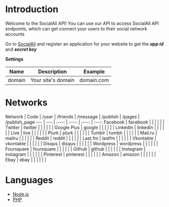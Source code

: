 # Introduction

Welcome to the SocialAll API! You can use our API to access SocialAll API endpoints, which can get connect your users to their social network accounts

Go to <a target='_blank' href='https://www.socialall.io'>SocialAll</a> and register an application for your website to get the ___app id___ and ___secret key___

__Settings__

Name | Description | Example
--- | --- | ---
domain | Your site's domain | domain.com

# Networks

Network | Code | /user | /friends | /message | /publish | /pages | /publish_page
--- | --- | :---: | :---: | :---: | :---:
Facebook | facebook | <i class="fa fa-check soclall-icon-check"></i> | <i class="fa fa-check soclall-icon-check"></i> | | <i class="fa fa-check soclall-icon-check"></i> | <i class="fa fa-check soclall-icon-check"></i> | <i class="fa fa-check soclall-icon-check"></i>
Twitter | twitter | <i class="fa fa-check soclall-icon-check"></i> | <i class="fa fa-check soclall-icon-check"></i> | <i class="fa fa-check soclall-icon-check"></i> | <i class="fa fa-check soclall-icon-check"></i> | |
Google Plus | google | <i class="fa fa-check soclall-icon-check"></i> | <i class="fa fa-check soclall-icon-check"></i> | | | |
LinkedIn | linkedin | <i class="fa fa-check soclall-icon-check"></i> | <i class="fa fa-check soclall-icon-check"></i> | <i class="fa fa-check soclall-icon-check"></i> | <i class="fa fa-check soclall-icon-check"></i> | |
Live | live | <i class="fa fa-check soclall-icon-check"></i> | <i class="fa fa-check soclall-icon-check"></i> | | | |
Plurk | plurk | <i class="fa fa-check soclall-icon-check"></i> | <i class="fa fa-check soclall-icon-check"></i> | <i class="fa fa-check soclall-icon-check"></i> | <i class="fa fa-check soclall-icon-check"></i> | |
Tumblr | tumblr | <i class="fa fa-check soclall-icon-check"></i> | <i class="fa fa-check soclall-icon-check"></i> | <i class="fa fa-check soclall-icon-check"></i> | <i class="fa fa-check soclall-icon-check"></i> | |
Mail.ru | mailru | <i class="fa fa-check soclall-icon-check"></i> | <i class="fa fa-check soclall-icon-check"></i> | <i class="fa fa-check soclall-icon-check"></i> | <i class="fa fa-check soclall-icon-check"></i> | |
Reddit | reddit | <i class="fa fa-check soclall-icon-check"></i> | <i class="fa fa-check soclall-icon-check"></i> | | | |
Last.fm | lastfm | <i class="fa fa-check soclall-icon-check"></i> | <i class="fa fa-check soclall-icon-check"></i> | <i class="fa fa-check soclall-icon-check"></i> | <i class="fa fa-check soclall-icon-check"></i> | |
Vkontakte | vkontakte | <i class="fa fa-check soclall-icon-check"></i> | | | | |
Disqus | disqus | <i class="fa fa-check soclall-icon-check"></i> | | | | |
Wordpress | wordpress | <i class="fa fa-check soclall-icon-check"></i> | | | | |
Foursquare | foursquare | <i class="fa fa-check soclall-icon-check"></i> | | | | |
Github | github | <i class="fa fa-check soclall-icon-check"></i> | | | | |
Instagram | instagram | <i class="fa fa-check soclall-icon-check"></i> | | | | |
Pinterest | pinterest | <i class="fa fa-check soclall-icon-check"></i> | | | | |
Amazon | amazon | <i class="fa fa-check soclall-icon-check"></i> | | | | |
Ebay | ebay | <i class="fa fa-check soclall-icon-check"></i> | | | | |

# Languages

* [Node.js](../developer-guide/nodejs.md)
* [PHP](../developer-guide/php.md)
